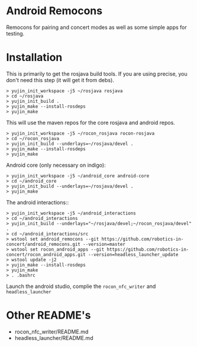 Android Remocons
================

Remocons for pairing and concert modes as well as some simple apps for testing.

Installation
============

This is primarily to get the rosjava build tools. If you are using precise, you don't need this step (it will get it from debs).

```
> yujin_init_workspace -j5 ~/rosjava rosjava
> cd ~/rosjava
> yujin_init_build .
> yujin_make --install-rosdeps
> yujin_make
```

This will use the maven repos for the core rosjava and android repos.

```
> yujin_init_workspace -j5 ~/rocon_rosjava rocon-rosjava
> cd ~/rocon_rosjava
> yujin_init_build --underlays=~/rosjava/devel .
> yujin_make --install-rosdeps
> yujin_make
```

Android core (only necessary on indigo):

```
> yujin_init_workspace -j5 ~/android_core android-core
> cd ~/android_core
> yujin_init_build --underlays=~/rosjava/devel .
> yujin_make
```

The android interactions::

```
> yujin_init_workspace -j5 ~/android_interactions
> cd ~/android_interactions
> yujin_init_build --underlays="~/rosjava/devel;~/rocon_rosjava/devel" .
> cd ~/android_interactions/src
> wstool set android_remocons --git https://github.com/robotics-in-concert/android_remocons.git --version=master
> wstool set rocon_android_apps --git https://github.com/robotics-in-concert/rocon_android_apps.git --version=headless_launcher_update
> wstool update -j2
> yujin_make --install-rosdeps
> yujin_make
> . .bashrc
```

Launch the android studio, complie the ```rocon_nfc_writer``` and ```headless_launcher```

Other README's
==============

* rocon_nfc_writer/README.md
* headless_launcher/README.md

